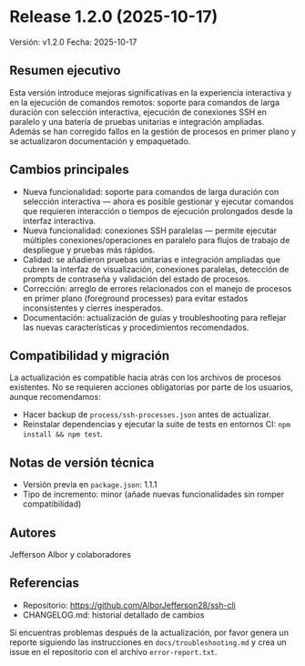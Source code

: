 # Release 1.2.0 (2025-10-17)

Versión: v1.2.0
Fecha: 2025-10-17

Resumen ejecutivo
------------------
Esta versión introduce mejoras significativas en la experiencia interactiva y en la ejecución de comandos remotos: soporte para comandos de larga duración con selección interactiva, ejecución de conexiones SSH en paralelo y una batería de pruebas unitarias e integración ampliadas. Además se han corregido fallos en la gestión de procesos en primer plano y se actualizaron documentación y empaquetado.

Cambios principales
------------------
- Nueva funcionalidad: soporte para comandos de larga duración con selección interactiva — ahora es posible gestionar y ejecutar comandos que requieren interacción o tiempos de ejecución prolongados desde la interfaz interactiva.
- Nueva funcionalidad: conexiones SSH paralelas — permite ejecutar múltiples conexiones/operaciones en paralelo para flujos de trabajo de despliegue y pruebas más rápidos.
- Calidad: se añadieron pruebas unitarias e integración ampliadas que cubren la interfaz de visualización, conexiones paralelas, detección de prompts de contraseña y validación del estado de procesos.
- Corrección: arreglo de errores relacionados con el manejo de procesos en primer plano (foreground processes) para evitar estados inconsistentes y cierres inesperados.
- Documentación: actualización de guías y troubleshooting para reflejar las nuevas características y procedimientos recomendados.

Compatibilidad y migración
-------------------------
La actualización es compatible hacia atrás con los archivos de procesos existentes. No se requieren acciones obligatorias por parte de los usuarios, aunque recomendamos:

- Hacer backup de `process/ssh-processes.json` antes de actualizar.
- Reinstalar dependencias y ejecutar la suite de tests en entornos CI: `npm install && npm test`.

Notas de versión técnica
-----------------------
- Versión previa en `package.json`: 1.1.1
- Tipo de incremento: minor (añade nuevas funcionalidades sin romper compatibilidad)

Autores
-------
Jefferson Albor y colaboradores

Referencias
-----------
- Repositorio: https://github.com/AlborJefferson28/ssh-cli
- CHANGELOG.md: historial detallado de cambios

Si encuentras problemas después de la actualización, por favor genera un reporte siguiendo las instrucciones en `docs/troubleshooting.md` y crea un issue en el repositorio con el archivo `error-report.txt`.
